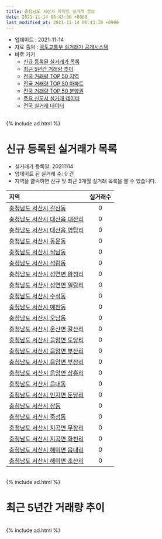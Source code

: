 ```yaml
---
title: 충청남도 서산시 아파트 실거래 정보
date: 2021-11-14 06:43:30 +0900
last_modified_at: 2021-11-14 06:43:30 +0900
---
```


* 업데이트 : 2021-11-14
* 자료 출처 : [국토교통부 실거래가 공개시스템](http://rt.molit.go.kr)
* 바로 가기
    * [신규 등록된 실거래가 목록](#신규-등록된-실거래가-목록)
    * [최근 5년간 거래량 추이](#최근-5년간-거래량-추이)
    * [전국 거래량 TOP 50 지역](https://inasie.github.io/apt-trade-info/최근-3개월-전국에서-가장-거래가-많이-발생한-지역)
    * [전국 거래량 TOP 50 아파트](https://inasie.github.io/apt-trade-info/최근-3개월-전국에서-가장-거래가-많이-발생한-아파트)
    * [전국 거래량 TOP 50 분양권](https://inasie.github.io/apt-trade-info/최근-3개월-전국에서-가장-거래가-많이-발생한-분양권)
    * [주요 신도시 실거래 데이터](https://inasie.github.io/apt-trade-info/주요-신도시)
    * [전국 실거래 데이터](https://inasie.github.io/apt-trade-info/전국)

<br>
{% include ad.html %}
<br>

# 신규 등록된 실거래가 목록
* 실거래가 등록일: 20211114
* 업데이트 된 실거래 수: 0 건
* 지역을 클릭하면 신규 및 최근 3개월 실거래 목록을 볼 수 있습니다.


|지역|실거래수|
|:---|:---:|
|[충청남도 서산시 갈산동](https://inasie.github.io/apt-trade-info/충청남도-서산시-갈산동)|0|
|[충청남도 서산시 대산읍 대산리](https://inasie.github.io/apt-trade-info/충청남도-서산시-대산읍-대산리)|0|
|[충청남도 서산시 대산읍 영탑리](https://inasie.github.io/apt-trade-info/충청남도-서산시-대산읍-영탑리)|0|
|[충청남도 서산시 동문동](https://inasie.github.io/apt-trade-info/충청남도-서산시-동문동)|0|
|[충청남도 서산시 석남동](https://inasie.github.io/apt-trade-info/충청남도-서산시-석남동)|0|
|[충청남도 서산시 석림동](https://inasie.github.io/apt-trade-info/충청남도-서산시-석림동)|0|
|[충청남도 서산시 성연면 왕정리](https://inasie.github.io/apt-trade-info/충청남도-서산시-성연면-왕정리)|0|
|[충청남도 서산시 성연면 일람리](https://inasie.github.io/apt-trade-info/충청남도-서산시-성연면-일람리)|0|
|[충청남도 서산시 수석동](https://inasie.github.io/apt-trade-info/충청남도-서산시-수석동)|0|
|[충청남도 서산시 예천동](https://inasie.github.io/apt-trade-info/충청남도-서산시-예천동)|0|
|[충청남도 서산시 오남동](https://inasie.github.io/apt-trade-info/충청남도-서산시-오남동)|0|
|[충청남도 서산시 운산면 갈산리](https://inasie.github.io/apt-trade-info/충청남도-서산시-운산면-갈산리)|0|
|[충청남도 서산시 음암면 도당리](https://inasie.github.io/apt-trade-info/충청남도-서산시-음암면-도당리)|0|
|[충청남도 서산시 음암면 부산리](https://inasie.github.io/apt-trade-info/충청남도-서산시-음암면-부산리)|0|
|[충청남도 서산시 음암면 부장리](https://inasie.github.io/apt-trade-info/충청남도-서산시-음암면-부장리)|0|
|[충청남도 서산시 음암면 상홍리](https://inasie.github.io/apt-trade-info/충청남도-서산시-음암면-상홍리)|0|
|[충청남도 서산시 읍내동](https://inasie.github.io/apt-trade-info/충청남도-서산시-읍내동)|0|
|[충청남도 서산시 인지면 둔당리](https://inasie.github.io/apt-trade-info/충청남도-서산시-인지면-둔당리)|0|
|[충청남도 서산시 장동](https://inasie.github.io/apt-trade-info/충청남도-서산시-장동)|0|
|[충청남도 서산시 죽성동](https://inasie.github.io/apt-trade-info/충청남도-서산시-죽성동)|0|
|[충청남도 서산시 지곡면 무장리](https://inasie.github.io/apt-trade-info/충청남도-서산시-지곡면-무장리)|0|
|[충청남도 서산시 지곡면 화천리](https://inasie.github.io/apt-trade-info/충청남도-서산시-지곡면-화천리)|0|
|[충청남도 서산시 해미면 읍내리](https://inasie.github.io/apt-trade-info/충청남도-서산시-해미면-읍내리)|0|
|[충청남도 서산시 해미면 조산리](https://inasie.github.io/apt-trade-info/충청남도-서산시-해미면-조산리)|0|


<br>
{% include ad.html %}
<br>

# 최근 5년간 거래량 추이


<div style="width:100%;">
    <canvas id="deal_progress" height="200"></canvas>
</div>

<script>
new Chart(document.getElementById("deal_progress"), {
    type: 'line',
    data: {
        labels: ['201611','201612','201701','201702','201703','201704','201705','201706','201707','201708','201709','201710','201711','201712','201801','201802','201803','201804','201805','201806','201807','201808','201809','201810','201811','201812','201901','201902','201903','201904','201905','201906','201907','201908','201909','201910','201911','201912','202001','202002','202003','202004','202005','202006','202007','202008','202009','202010','202011','202012','202101','202102','202103','202104','202105','202106','202107','202108','202109','202110','202111'],
        datasets: [{
            label: '매매',
            pointRadius: 1,
            data: [150, 103, 86, 117, 137, 111, 116, 125, 95, 124, 133, 101, 93, 82, 148, 152, 241, 215, 202, 172, 227, 156, 114, 122, 90, 105, 124, 124, 141, 153, 113, 125, 137, 122, 151, 166, 189, 195, 114, 185, 163, 164, 154, 240, 327, 237, 202, 463, 218, 330, 368, 302, 423, 819, 758, 421, 422, 485, 312, 362, 46],
            borderColor: "rgba(255, 201, 14, 1)",
            backgroundColor: "rgba(255, 201, 14, 0.5)",
            fill: false,
            lineTension: 0
        },{
            label: '전월세',
            pointRadius: 1,
            data: [87, 84, 109, 140, 119, 103, 78, 77, 109, 101, 92, 96, 112, 91, 129, 137, 172, 173, 159, 166, 173, 149, 141, 158, 106, 119, 176, 167, 172, 147, 120, 144, 141, 155, 110, 156, 117, 105, 171, 231, 193, 179, 178, 183, 197, 746, 169, 148, 112, 140, 163, 195, 169, 367, 267, 210, 180, 183, 191, 128, 29],
            borderColor: "rgba(0, 141, 185, 1)",
            backgroundColor: "rgba(0, 141, 185, 0.5)",
            fill: false,
            lineTension: 0
        }
        ]
    },
    options: {
        responsive: true,
        title: {
            display: false
        },
        tooltips: {
            mode: 'index',
            intersect: false
        },
        hover: {
            mode: 'nearest',
            intersect: true
        },
        scales: {
            xAxes: [{
                display: true,
                scaleLabel: {
                    display: true,
                    labelString: '년/월'
                }
            }],
            yAxes: [{
                display: true,
                ticks: {
                    suggestedMin: 0,
                },
                scaleLabel: {
                    display: true,
                    labelString: '실거래 수'
                }
            }]
        }
    }
});

</script>


<br>
{% include ad.html %}
<br>

